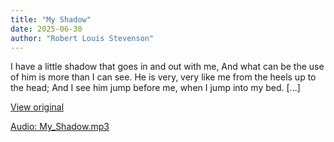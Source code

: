 ```yaml
---
title: "My Shadow"
date: 2025-06-30
author: "Robert Louis Stevenson"
---
```


I have a little shadow that goes in and out with me,
And what can be the use of him is more than I can see.
He is very, very like me from the heels up to the head;
And I see him jump before me, when I jump into my bed.
[...]

[View original](https://t.me/c/2696929880/393)


[Audio: My_Shadow.mp3](files/My_Shadow.mp3)